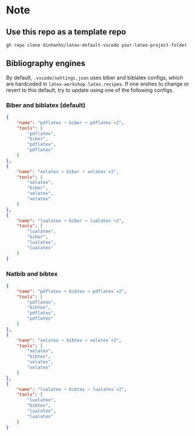 # Note

## Use this repo as a template repo

```bash
gh repo clone dinhanhx/latex-default-vscode your-latex-project-folder
```

## Bibliography engines

By default, `.vscode/settings.json` uses biber and biblatex configs, which are hardcoded in `latex-workshop.latex.recipes`. If one wishes to change or revert to this default, try to update using one of the following configs.

### Biber and biblatex (default)

```json
{
    "name": "pdflatex ➞ biber ➞ pdflatex`×2",
    "tools": [
        "pdflatex",
        "biber",
        "pdflatex",
        "pdflatex"
    ]
},
{
    "name": "xelatex ➞ biber ➞ xelatex`×2",
    "tools": [
        "xelatex",
        "biber",
        "xelatex",
        "xelatex"
    ]
},
{
    "name": "lualatex ➞ biber ➞ lualatex`×2",
    "tools": [
        "lualatex",
        "biber",
        "lualatex",
        "lualatex"
    ]
}
```

### Natbib and bibtex

```json
{
    "name": "pdflatex ➞ bibtex ➞ pdflatex`×2",
    "tools": [
        "pdflatex",
        "bibtex",
        "pdflatex",
        "pdflatex"
    ]
},
{
    "name": "xelatex ➞ bibtex ➞ xelatex`×2",
    "tools": [
        "xelatex",
        "bibtex",
        "xelatex",
        "xelatex"
    ]
},
{
    "name": "lualatex ➞ bibtex ➞ lualatex`×2",
    "tools": [
        "lualatex",
        "bibtex",
        "lualatex",
        "lualatex"
    ]
}
```
